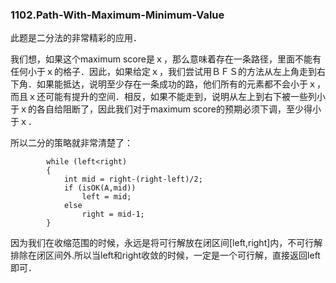 ### 1102.Path-With-Maximum-Minimum-Value

此题是二分法的非常精彩的应用．

我们想，如果这个maximum score是ｘ，那么意味着存在一条路径，里面不能有任何小于ｘ的格子．因此，如果给定ｘ，我们尝试用ＢＦＳ的方法从左上角走到右下角．如果能抵达，说明至少存在一条成功的路，他们所有的元素都不会小于ｘ，而且ｘ还可能有提升的空间．相反，如果不能走到，说明从左上到右下被一些列小于ｘ的各自给阻断了，因此我们对于maximum score的预期必须下调，至少得小于ｘ．

所以二分的策略就非常清楚了：
```
        while (left<right)
        {
            int mid = right-(right-left)/2;                        
            if (isOK(A,mid))
                left = mid;
            else
                right = mid-1;
        }
```        
因为我们在收缩范围的时候，永远是将可行解放在闭区间[left,right]内，不可行解排除在闭区间外.所以当left和right收敛的时候，一定是一个可行解，直接返回left即可．

